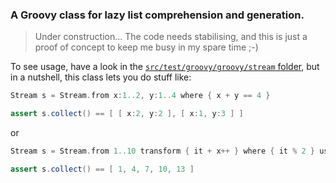 ### A Groovy class for lazy list comprehension and generation.

>Under construction...  The code needs stabilising, and this is just a proof of concept to keep me busy in my spare time ;-)

To see usage, have a look in the [`src/test/groovy/groovy/stream` folder](https://github.com/timyates/groovy-stream/tree/master/src/test/groovy/groovy/stream), but in a nutshell, this class lets you do stuff like:

```groovy
Stream s = Stream.from x:1..2, y:1..4 where { x + y == 4 }

assert s.collect() == [ [ x:2, y:2 ], [ x:1, y:3 ] ]
```

or


```groovy
Stream s = Stream.from 1..10 transform { it + x++ } where { it % 2 } using x:0

assert s.collect() == [ 1, 4, 7, 10, 13 ]
```
